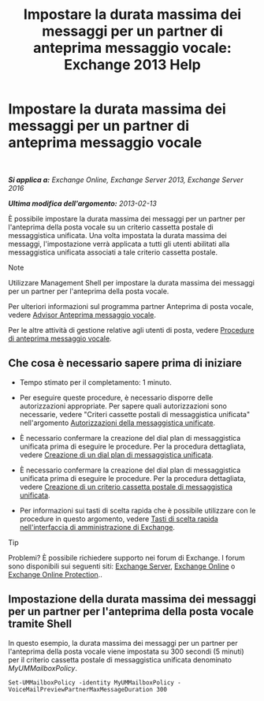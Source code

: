 ﻿---
title: 'Impostare la durata massima dei messaggi per un partner di anteprima messaggio vocale: Exchange 2013 Help'
TOCTitle: Impostare la durata massima dei messaggi per un partner di anteprima messaggio vocale
ms:assetid: 18f928ff-f4cc-4eed-a466-de13388780b3
ms:mtpsurl: https://technet.microsoft.com/it-it/library/Ff630912(v=EXCHG.150)
ms:contentKeyID: 51407343
ms.date: 05/22/2018
mtps_version: v=EXCHG.150
ms.translationtype: MT
---

# Impostare la durata massima dei messaggi per un partner di anteprima messaggio vocale

 

_**Si applica a:** Exchange Online, Exchange Server 2013, Exchange Server 2016_

_**Ultima modifica dell'argomento:** 2013-02-13_

È possibile impostare la durata massima dei messaggi per un partner per l'anteprima della posta vocale su un criterio cassetta postale di messaggistica unificata. Una volta impostata la durata massima dei messaggi, l'impostazione verrà applicata a tutti gli utenti abilitati alla messaggistica unificata associati a tale criterio cassetta postale.


> [!NOTE]
> Utilizzare Management Shell per impostare la durata massima dei messaggi per un partner per l'anteprima della posta vocale.



Per ulteriori informazioni sul programma partner Anteprima di posta vocale, vedere [Advisor Anteprima messaggio vocale](voice-mail-preview-advisor-exchange-2013-help.md).

Per le altre attività di gestione relative agli utenti di posta, vedere [Procedure di anteprima messaggio vocale](voice-mail-preview-procedures-exchange-2013-help.md).

## Che cosa è necessario sapere prima di iniziare

  - Tempo stimato per il completamento: 1 minuto.

  - Per eseguire queste procedure, è necessario disporre delle autorizzazioni appropriate. Per sapere quali autorizzazioni sono necessarie, vedere "Criteri cassette postali di messaggistica unificata" nell'argomento [Autorizzazioni della messaggistica unificate](unified-messaging-permissions-exchange-2013-help.md).

  - È necessario confermare la creazione del dial plan di messaggistica unificata prima di eseguire le procedure. Per la procedura dettagliata, vedere [Creazione di un dial plan di messaggistica unificata](create-a-um-dial-plan-exchange-2013-help.md).

  - È necessario confermare la creazione del dial plan di messaggistica unificata prima di eseguire le procedure. Per la procedura dettagliata, vedere [Creazione di un criterio cassetta postale di messaggistica unificata](create-a-um-mailbox-policy-exchange-2013-help.md).

  - Per informazioni sui tasti di scelta rapida che è possibile utilizzare con le procedure in questo argomento, vedere [Tasti di scelta rapida nell'interfaccia di amministrazione di Exchange](keyboard-shortcuts-in-the-exchange-admin-center-exchange-online-protection-help.md).


> [!TIP]
> Problemi? È possibile richiedere supporto nei forum di Exchange. I forum sono disponibili sui seguenti siti: <A href="https://go.microsoft.com/fwlink/p/?linkid=60612">Exchange Server</A>, <A href="https://go.microsoft.com/fwlink/p/?linkid=267542">Exchange Online</A> o <A href="https://go.microsoft.com/fwlink/p/?linkid=285351">Exchange Online Protection</A>..



## Impostazione della durata massima dei messaggi per un partner per l'anteprima della posta vocale tramite Shell

In questo esempio, la durata massima dei messaggi per un partner per l'anteprima della posta vocale viene impostata su 300 secondi (5 minuti) per il criterio cassetta postale di messaggistica unificata denominato *MyUMMailboxPolicy*.

    Set-UMMailboxPolicy -identity MyUMMailboxPolicy -VoiceMailPreviewPartnerMaxMessageDuration 300

